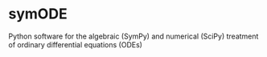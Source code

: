 # symODE
Python software for the algebraic (SymPy) and numerical (SciPy) treatment of ordinary differential equations (ODEs)
